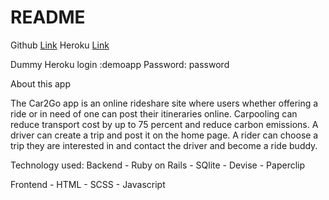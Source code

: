 # README

Github [Link](https://github.com/StefCharles22/ride2GoApp)
Heroku [Link](https://ride2goapp.herokuapp.com/)

Dummy Heroku login :demoapp  Password: password

About this app

The Car2Go app is an online rideshare site where users whether offering a ride or in need of one can post their itineraries online. Carpooling can reduce transport cost by up to 75 percent and reduce carbon emissions. A driver can create a trip and post it on the home page. A rider can choose a trip they are interested in and contact the driver and become a ride buddy.

Technology used:
  Backend
    - Ruby on Rails
    - SQlite
    - Devise
    - Paperclip

  Frontend
    - HTML
    - SCSS
    - Javascript
